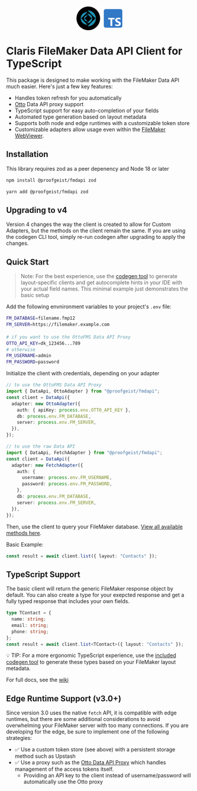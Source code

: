 <p align="center" style="display:flex;justify-content:center; align-items:center;">
   <img height="64px" src="logo-fm.png" style="margin-right:10px;" />
   <img height="50px" src="logo-ts.png" />   
</p>

# Claris FileMaker Data API Client for TypeScript

This package is designed to make working with the FileMaker Data API much easier. Here's just a few key features:

- Handles token refresh for you automatically
- [Otto](https://ottofms.com/) Data API proxy support
- TypeScript support for easy auto-completion of your fields
- Automated type generation based on layout metadata
- Supports both node and edge runtimes with a customizable token store
- Customizable adapters allow usage even within the [FileMaker WebViewer](https://fm-webviewer-fetch.proofgeist.com/).

## Installation

This library requires zod as a peer depenency and Node 18 or later

```sh
npm install @proofgeist/fmdapi zod
```

```sh
yarn add @proofgeist/fmdapi zod
```

## Upgrading to v4

Version 4 changes the way the client is created to allow for Custom Adapters, but the methods on the client remain the same. If you are using the codegen CLI tool, simply re-run codegen after upgrading to apply the changes.

## Quick Start

> Note: For the best experience, use the [codegen tool](https://github.com/proofgeist/fmdapi/wiki/codegen) to generate layout-specific clients and get autocomplete hints in your IDE with your actual field names. This minimal example just demonstrates the basic setup

Add the following envnironment variables to your project's `.env` file:

```sh
FM_DATABASE=filename.fmp12
FM_SERVER=https://filemaker.example.com

# if you want to use the OttoFMS Data API Proxy
OTTO_API_KEY=dk_123456...789
# otherwise
FM_USERNAME=admin
FM_PASSWORD=password
```

Initialize the client with credentials, depending on your adapter

```typescript
// to use the OttoFMS Data API Proxy
import { DataApi, OttoAdapter } from "@proofgeist/fmdapi";
const client = DataApi({
  adapter: new OttoAdapter({
    auth: { apiKey: process.env.OTTO_API_KEY },
    db: process.env.FM_DATABASE,
    server: process.env.FM_SERVER,
  }),
});
```

```typescript
// to use the raw Data API
import { DataApi, FetchAdapter } from "@proofgeist/fmdapi";
const client = DataApi({
  adapter: new FetchAdapter({
    auth: {
      username: process.env.FM_USERNAME,
      password: process.env.FM_PASSWORD,
    },
    db: process.env.FM_DATABASE,
    server: process.env.FM_SERVER,
  }),
});
```

Then, use the client to query your FileMaker database. [View all available methods here](https://github.com/proofgeist/fmdapi/wiki/methods).

Basic Example:

```typescript
const result = await client.list({ layout: "Contacts" });
```

## TypeScript Support

The basic client will return the generic FileMaker response object by default. You can also create a type for your exepcted response and get a fully typed response that includes your own fields.

```typescript
type TContact = {
  name: string;
  email: string;
  phone: string;
};
const result = await client.list<TContact>({ layout: "Contacts" });
```

💡 TIP: For a more ergonomic TypeScript experience, use the [included codegen tool](https://github.com/proofgeist/fmdapi/wiki/codegen) to generate these types based on your FileMaker layout metadata.

For full docs, see the [wiki](https://github.com/proofgeist/fmdapi/wiki)

## Edge Runtime Support (v3.0+)

Since version 3.0 uses the native `fetch` API, it is compatible with edge runtimes, but there are some additional considerations to avoid overwhelming your FileMaker server with too many connections. If you are developing for the edge, be sure to implement one of the following strategies:

- ✅ Use a custom token store (see above) with a persistent storage method such as Upstash
- ✅ Use a proxy such as the [Otto Data API Proxy](https://www.ottofms.com/docs/otto/working-with-otto/proxy-api-keys/data-api) which handles management of the access tokens itself.
  - Providing an API key to the client instead of username/password will automatically use the Otto proxy

